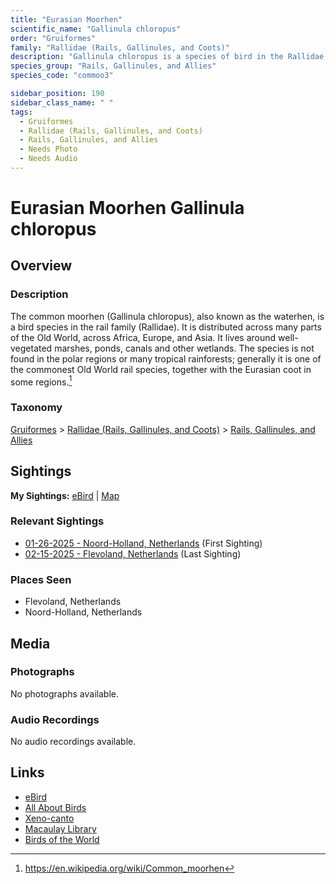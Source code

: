 ```yaml
---
title: "Eurasian Moorhen"
scientific_name: "Gallinula chloropus"
order: "Gruiformes"
family: "Rallidae (Rails, Gallinules, and Coots)"
description: "Gallinula chloropus is a species of bird in the Rallidae (Rails, Gallinules, and Coots) family. It has been observed 2 times."
species_group: "Rails, Gallinules, and Allies"
species_code: "commoo3"

sidebar_position: 190
sidebar_class_name: " "
tags: 
  - Gruiformes
  - Rallidae (Rails, Gallinules, and Coots)
  - Rails, Gallinules, and Allies
  - Needs Photo
  - Needs Audio
---
```


# Eurasian Moorhen <span className='sci_name'>Gallinula chloropus</span>

## Overview

### Description
The common moorhen (Gallinula chloropus), also known as the waterhen, is a bird species in the rail family (Rallidae). It is distributed across many parts of the Old World, across Africa, Europe, and Asia. It lives around well-vegetated marshes, ponds, canals and other wetlands. The species is not found in the polar regions or many tropical rainforests; generally it is one of the commonest Old World rail species, together with the Eurasian coot in some regions.[^1]

[^1]: https://en.wikipedia.org/wiki/Common_moorhen

### Taxonomy
[Gruiformes](/tags/gruiformes) > [Rallidae (Rails, Gallinules, and Coots)](/tags/rallidae-rails-gallinules-and-coots) > [Rails, Gallinules, and Allies](/tags/rails-gallinules-and-allies)


## Sightings

**My Sightings:** [eBird](https://ebird.org/lifelist?r=world&time=life&spp=commoo3) | [Map](/map?species_code=commoo3)

### Relevant Sightings

* [01-26-2025 - Noord-Holland, Netherlands](https://ebird.org/checklist/S210727534) (First Sighting)
* [02-15-2025 - Flevoland, Netherlands](https://ebird.org/checklist/S213434174) (Last Sighting)

### Places Seen

* Flevoland, Netherlands
* Noord-Holland, Netherlands



## Media
### Photographs
No photographs available.

### Audio Recordings
No audio recordings available.

## Links
* [eBird](https://ebird.org/species/commoo3) 
* [All About Birds](https://www.allaboutbirds.org/guide/commoo3) 
* [Xeno-canto](https://www.xeno-canto.org/species/gallinula-chloropus) 
* [Macaulay Library](https://search.macaulaylibrary.org/catalog?taxonCode=commoo3&sort=rating_rank_desc)
* [Birds of the World](https://birdsoftheworld.org/bow/species/commoo3)
